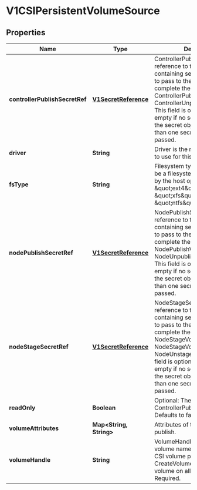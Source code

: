 
# V1CSIPersistentVolumeSource

## Properties
Name | Type | Description | Notes
------------ | ------------- | ------------- | -------------
**controllerPublishSecretRef** | [**V1SecretReference**](V1SecretReference.md) | ControllerPublishSecretRef is a reference to the secret object containing sensitive information to pass to the CSI driver to complete the CSI ControllerPublishVolume and ControllerUnpublishVolume calls. This field is optional, and  may be empty if no secret is required. If the secret object contains more than one secret, all secrets are passed. |  [optional]
**driver** | **String** | Driver is the name of the driver to use for this volume. Required. | 
**fsType** | **String** | Filesystem type to mount. Must be a filesystem type supported by the host operating system. Ex. \&quot;ext4\&quot;, \&quot;xfs\&quot;, \&quot;ntfs\&quot;. |  [optional]
**nodePublishSecretRef** | [**V1SecretReference**](V1SecretReference.md) | NodePublishSecretRef is a reference to the secret object containing sensitive information to pass to the CSI driver to complete the CSI NodePublishVolume and NodeUnpublishVolume calls. This field is optional, and  may be empty if no secret is required. If the secret object contains more than one secret, all secrets are passed. |  [optional]
**nodeStageSecretRef** | [**V1SecretReference**](V1SecretReference.md) | NodeStageSecretRef is a reference to the secret object containing sensitive information to pass to the CSI driver to complete the CSI NodeStageVolume and NodeStageVolume and NodeUnstageVolume calls. This field is optional, and  may be empty if no secret is required. If the secret object contains more than one secret, all secrets are passed. |  [optional]
**readOnly** | **Boolean** | Optional: The value to pass to ControllerPublishVolumeRequest. Defaults to false (read/write). |  [optional]
**volumeAttributes** | **Map&lt;String, String&gt;** | Attributes of the volume to publish. |  [optional]
**volumeHandle** | **String** | VolumeHandle is the unique volume name returned by the CSI volume plugin’s CreateVolume to refer to the volume on all subsequent calls. Required. | 



